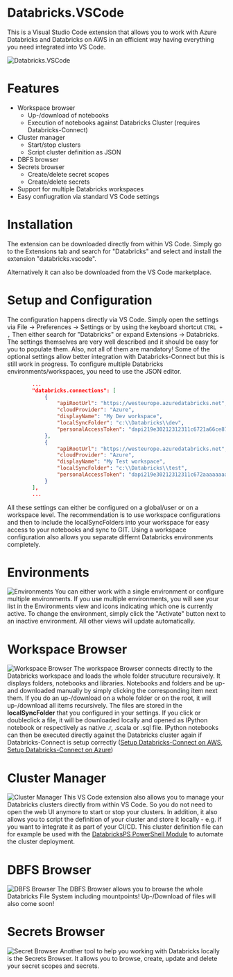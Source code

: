 # Databricks.VSCode
This is a Visual Studio Code extension that allows you to work with Azure Databricks and Databricks on AWS in an efficient way having everything you need integrated into VS Code. 

![Databricks.VSCode](https://github.com/paiqo/Databricks-VSCode/blob/master/images/Environments.jpg "Databricks.VSCode")

# Features
- Workspace browser
	- Up-/download of notebooks
	- Execution of notebooks against Databricks Cluster 
	(requires Databricks-Connect)
- Cluster manager 
	- Start/stop clusters
	- Script cluster definition as JSON
- DBFS browser
- Secrets browser
	- Create/delete secret scopes
	- Create/delete secrets
- Support for multiple Databricks workspaces
- Easy confiugration via standard VS Code settings

# Installation
The extension can be downloaded directly from within VS Code. Simply go to the Extensions tab and search for "Databricks" and select and install the extension "databricks.vscode".

Alternatively it can also be downloaded from the VS Code marketplace.

# Setup and Configuration
The configuration happens directly via VS Code. Simply open the settings via File -> Preferences -> Settings or by using the keyboard shortcut ```CTRL + ,```
Then either search for "Databricks" or expand Extensions -> Databricks.
The settings themselves are very well described and it should be easy for you to populate them. Also, not all of them are mandatory! Some of the optional settings allow better integration with Databricks-Connect but this is still work in progress.
To configure multiple Databricks environments/workspaces, you need to use the JSON editor. 

``` json
		...
		"databricks.connections": [
			{
				"apiRootUrl": "https://westeurope.azuredatabricks.net",
				"cloudProvider": "Azure",
				"displayName": "My Dev workspace",
				"localSyncFolder": "c:\\Databricks\\dev",
				"personalAccessToken": "dapi219e30212312311c6721a66ce879e"
			},
			{
				"apiRootUrl": "https://westeurope.azuredatabricks.net",
				"cloudProvider": "Azure",
				"displayName": "My Test workspace",
				"localSyncFolder": "c:\\Databricks\\test",
				"personalAccessToken": "dapi219e30212312311c672aaaaaaaaaa"
			}
		],
		...
```

All these settings can either be configured on a global/user or on a workspace level. The recommendation is to use workspace configurations and then to include the localSyncFolders into your workspace for easy access to your notebooks and sync to GIT. 
Using a workspace configuration also allows you separate differnt Databricks environments completely. 

# Environments
![Environments](https://github.com/paiqo/Databricks-VSCode/blob/master/images/Environments.jpg "Environments")
You can either work with a single environment or configure multiple environments. If you use multiple environments, you will see your list in the Environments view and icons indicating which one is currently active. To change the environment, simply click the "Activate" button next to an inactive environment. All other views will update automatically.

# Workspace Browser
![Workspace Browser](https://github.com/paiqo/Databricks-VSCode/blob/master/images/WorkspaceBrowser.jpg "Workspace Browser")
The workspace Browser connects directly to the Databricks workspace and loads the whole folder strucuture recursively. It displays folders, notebooks and libraries. Notebooks and folders and be up- and downloaded manually by simply clicking the corresponding item next them. If you do an up-/download on a whole folder or on the root, it will up-/download all items recursively.
The files are stored in the **localSyncFolder** that you configured in your settings. If you click or doubleclick a file, it will be downloaded locally and opened as IPython notebook or respectively as native .r, .scala or .sql file.
IPython notebooks can then be executed directly against the Databricks cluster again if Databricks-Connect is setup correctly ([Setup Databricks-Connect on AWS](https://docs.databricks.com/dev-tools/databricks-connect.html), [Setup Databricks-Connect on Azure](https://docs.microsoft.com/en-us/azure/databricks/dev-tools/databricks-connect))

# Cluster Manager
![Cluster Manager](https://github.com/paiqo/Databricks-VSCode/blob/master/images/ClusterManager.jpg "Cluster Manager")
This VS Code extension also allows you to manage your Databricks clusters directly from within VS Code. So you do not need to open the web UI anymore to start or stop your clusters.
In addition, it also allows you to script the definition of your cluster and store it locally - e.g. if you want to integrate it as part of your CI/CD. This cluster definition file can for example be used with the [DatabricksPS PowerShell Module](https://www.powershellgallery.com/packages/DatabricksPS) to automate the cluster deployment.

# DBFS Browser
![DBFS Browser](https://github.com/paiqo/Databricks-VSCode/blob/master/images/DBFSBrowser.jpg "DBFS Browser")
The DBFS Browser allows you to browse the whole Databricks File System including mountpoints!
Up-/Download of files will also come soon!

# Secrets Browser
![Secret Browser](https://github.com/paiqo/Databricks-VSCode/blob/master/images/SecretBrowser.jpg "Secret Browser")
Another tool to help you working with Databricks locally is the Secrets Browser. It allows you to browse, create, update and delete your secret scopes and secrets.
